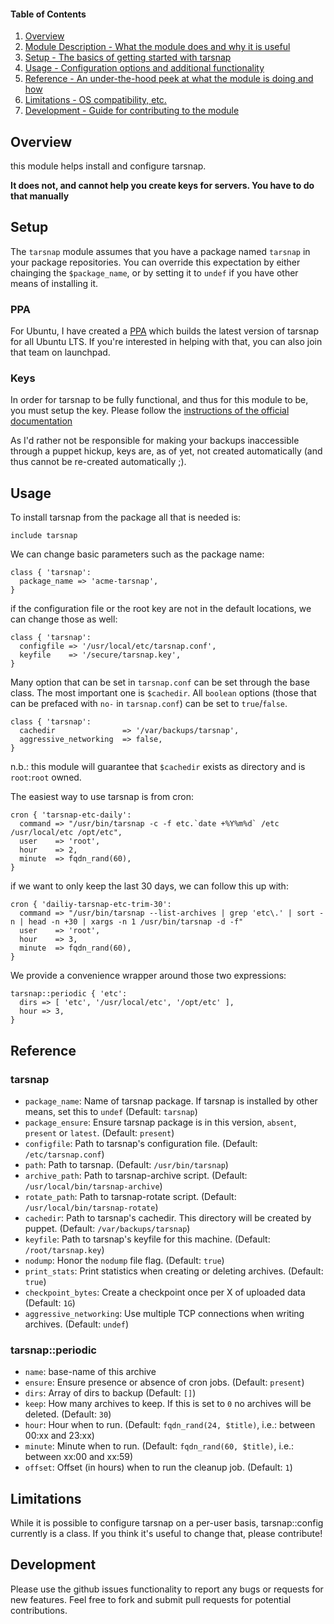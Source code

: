 #### Table of Contents

1. [Overview](#overview)
2. [Module Description - What the module does and why it is useful](#module-description)
3. [Setup - The basics of getting started with tarsnap](#setup)
4. [Usage - Configuration options and additional functionality](#usage)
5. [Reference - An under-the-hood peek at what the module is doing and how](#reference)
5. [Limitations - OS compatibility, etc.](#limitations)
6. [Development - Guide for contributing to the module](#development)

## Overview

this module helps install and configure tarsnap.

**It does not, and cannot help you create keys for servers. You have to do that manually**

## Setup

The `tarsnap` module assumes that you have a package named `tarsnap` in your
package repositories. You can override this expectation by either chainging the
`$package_name`, or by setting it to `undef` if you have other means of
installing it.

### PPA

For Ubuntu, I have created a
[PPA](https://launchpad.net/~tarsnap/+archive/ubuntu/lts) which builds the
latest version of tarsnap for all Ubuntu LTS. If you're interested in helping
with that, you can also join that team on launchpad.

### Keys

In order for tarsnap to be fully functional, and thus for this module to be,
you must setup the key. Please follow the [instructions of the official
documentation](https://www.tarsnap.com/gettingstarted.html)

As I'd rather not be responsible for making your backups inaccessible through a
puppet hickup, keys are, as of yet, not created automatically (and thus cannot
be re-created automatically ;).


## Usage

To install tarsnap from the package all that is needed is:

```puppet
include tarsnap
```

We can change basic parameters such as the package name:

```puppet
class { 'tarsnap':
  package_name => 'acme-tarsnap',
}
```

if the configuration file or the root key are not in the default locations, we
can change those as well:

```puppet
class { 'tarsnap':
  configfile => '/usr/local/etc/tarsnap.conf',
  keyfile    => '/secure/tarsnap.key',
}
```

Many option that can be set in `tarsnap.conf` can be set through the base
class. The most important one is `$cachedir`. All `boolean` options (those that
can be prefaced with `no-` in `tarsnap.conf`) can be set to `true`/`false`.

```puppet
class { 'tarsnap':
  cachedir               => '/var/backups/tarsnap',
  aggressive_networking  => false,
}
```

n.b.: this module will guarantee that `$cachedir` exists as directory and is
`root`:`root` owned.

The easiest way to use tarsnap is from cron:

```puppet
cron { 'tarsnap-etc-daily':
  command => "/usr/bin/tarsnap -c -f etc.`date +%Y%m%d` /etc /usr/local/etc /opt/etc",
  user    => 'root',
  hour    => 2,
  minute  => fqdn_rand(60),
}
```

if we want to only keep the last 30 days, we can follow this up with:

```puppet
cron { 'dailiy-tarsnap-etc-trim-30':
  command => "/usr/bin/tarsnap --list-archives | grep 'etc\.' | sort -n | head -n +30 | xargs -n 1 /usr/bin/tarsnap -d -f"
  user    => 'root',
  hour    => 3,
  minute  => fqdn_rand(60),
}
```

We provide a convenience wrapper around those two expressions:

```puppet
tarsnap::periodic { 'etc':
  dirs => [ 'etc', '/usr/local/etc', '/opt/etc' ],
  hour => 3,
}
```

## Reference

### tarsnap

* `package_name`: Name of tarsnap package. If tarsnap is installed by other means, set this to `undef` (Default: `tarsnap`)
* `package_ensure`: Ensure tarsnap package is in this version, `absent`, `present` or `latest`. (Default: `present`)
* `configfile`: Path to tarsnap's configuration file. (Default: `/etc/tarsnap.conf`)
* `path`: Path to tarsnap. (Default: `/usr/bin/tarsnap`)
* `archive_path`: Path to tarsnap-archive script. (Default: `/usr/local/bin/tarsnap-archive`)
* `rotate_path`: Path to tarsnap-rotate script. (Default: `/usr/local/bin/tarsnap-rotate`)
* `cachedir`: Path to tarsnap's cachedir. This directory will be created by puppet. (Default: `/var/backups/tarsnap`)
* `keyfile`: Path to tarsnap's keyfile for this machine. (Default: `/root/tarsnap.key`)
* `nodump`: Honor the `nodump` file flag. (Default: `true`)
* `print_stats`: Print statistics when creating or deleting archives. (Default: `true`)
* `checkpoint_bytes`: Create a checkpoint once per X of uploaded data (Default: `1G`)
* `aggressive_networking`: Use multiple TCP connections when writing archives. (Default: `undef`)

### tarsnap::periodic

* `name`: base-name of this archive
* `ensure`: Ensure presence or absence of cron jobs. (Default: `present`)
* `dirs`: Array of dirs to backup (Default: `[]`)
* `keep`: How many archives to keep. If this is set to `0` no archives will be deleted. (Default: `30`)
* `hour`: Hour when to run. (Default: `fqdn_rand(24, $title)`, i.e.: between 00:xx and 23:xx)
* `minute`: Minute when to run. (Default: `fqdn_rand(60, $title)`, i.e.: between xx:00 and xx:59)
* `offset`: Offset (in hours) when to run the cleanup job. (Default: `1`)

## Limitations

While it is possible to configure tarsnap on a per-user basis, tarsnap::config
currently is a class. If you think it's useful to change that, please contribute!

## Development

Please use the github issues functionality to report any bugs or requests for new features.
Feel free to fork and submit pull requests for potential contributions.

